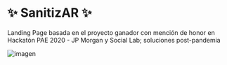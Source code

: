 # ✨ SanitizAR ✨

Landing Page basada en el proyecto ganador con mención de honor en Hackatón PAE 2020 - JP Morgan y Social Lab; soluciones post-pandemia

![imagen](https://github.com/jacquelineroballo/sanitizar/assets/30833076/acfe17e3-ca81-4a60-8531-d57ce693de98)

